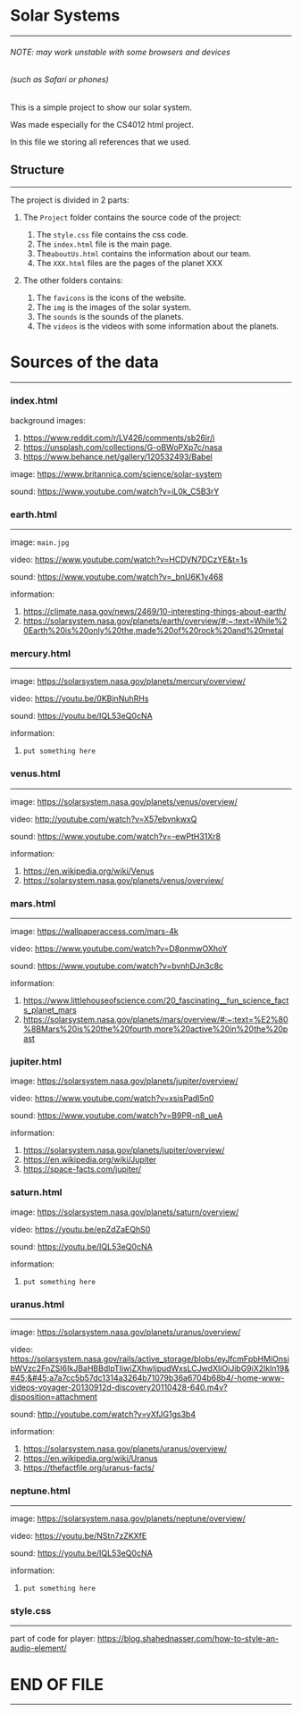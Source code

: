 # Solar Systems

---

###### NOTE: may work unstable with some browsers and devices

###### (such as Safari or phones)

This is a simple project to show our solar system.

Was made especially for the CS4012 html project.

In this file we storing all references that we used.

## Structure

---

The project is divided in 2 parts:

1. The `Project` folder contains the source code of the project:
   1. The `style.css` file contains the css code.
   2. The `index.html` file is the main page.
   3. The`aboutUs.html` contains the information about our team.
   4. The `XXX.html` files are the pages of the planet XXX

2. The other folders contains:
   1. The `favicons` is the icons of the website.
   2. The `img` is the images of the solar system.
   3. The `sounds` is the sounds of the planets.
   4. The `videos` is the videos with some information about the planets.

# Sources of the data

---

### index.html

background images:

1. https://www.reddit.com/r/LV426/comments/sb26ir/i
2. https://unsplash.com/collections/G-oBWoPXp7c/nasa
3. https://www.behance.net/gallery/120532493/Babel

image: https://www.britannica.com/science/solar-system

sound: https://www.youtube.com/watch?v=iL0k_C5B3rY

### earth.html

---

image: `main.jpg`

video: https://www.youtube.com/watch?v=HCDVN7DCzYE&t=1s

sound: https://www.youtube.com/watch?v=_bnU6K1y468

information:

1. https://climate.nasa.gov/news/2469/10-interesting-things-about-earth/
2. https://solarsystem.nasa.gov/planets/earth/overview/#:~:text=While%20Earth%20is%20only%20the,made%20of%20rock%20and%20metal

### mercury.html

---

image: https://solarsystem.nasa.gov/planets/mercury/overview/

video: https://youtu.be/0KBjnNuhRHs

sound: https://youtu.be/IQL53eQ0cNA

information:

1. `put something here`

### venus.html

---

image: https://solarsystem.nasa.gov/planets/venus/overview/

video: http://youtube.com/watch?v=X57ebvnkwxQ

sound: https://www.youtube.com/watch?v=-ewPtH31Xr8

information:

1. https://en.wikipedia.org/wiki/Venus
2. https://solarsystem.nasa.gov/planets/venus/overview/

### mars.html

---

image: https://wallpaperaccess.com/mars-4k

video: https://www.youtube.com/watch?v=D8pnmwOXhoY

sound: https://www.youtube.com/watch?v=bvnhDJn3c8c

information:

1. https://www.littlehouseofscience.com/20_fascinating__fun_science_facts_planet_mars
2. https://solarsystem.nasa.gov/planets/mars/overview/#:~:text=%E2%80%8BMars%20is%20the%20fourth,more%20active%20in%20the%20past

### jupiter.html

image: https://solarsystem.nasa.gov/planets/jupiter/overview/

video: https://www.youtube.com/watch?v=xsisPadI5n0

sound: https://www.youtube.com/watch?v=B9PR-n8_ueA

information:

1. https://solarsystem.nasa.gov/planets/jupiter/overview/
2. https://en.wikipedia.org/wiki/Jupiter
3. https://space-facts.com/jupiter/

### saturn.html

image: https://solarsystem.nasa.gov/planets/saturn/overview/

video: https://youtu.be/epZdZaEQhS0

sound: https://youtu.be/IQL53eQ0cNA

information:

1. `put something here`

### uranus.html

---
image: https://solarsystem.nasa.gov/planets/uranus/overview/

video:  https://solarsystem.nasa.gov/rails/active_storage/blobs/eyJfcmFpbHMiOnsibWVzc2FnZSI6IkJBaHBBdlpTIiwiZXhwIjpudWxsLCJwdXIiOiJibG9iX2lkIn19&#45;&#45;a7a7cc5b57dc1314a3264b71079b36a6704b68b4/-home-www-videos-voyager-20130912d-discovery20110428-640.m4v?disposition=attachment

sound: http://youtube.com/watch?v=yXfJG1gs3b4

information:

1. https://solarsystem.nasa.gov/planets/uranus/overview/
2. https://en.wikipedia.org/wiki/Uranus
3. https://thefactfile.org/uranus-facts/

### neptune.html

---
image: https://solarsystem.nasa.gov/planets/neptune/overview/

video: https://youtu.be/NStn7zZKXfE

sound: https://youtu.be/IQL53eQ0cNA

information:

1. `put something here`

### style.css

---
part of code for player: https://blog.shahednasser.com/how-to-style-an-audio-element/

# END OF FILE

---
